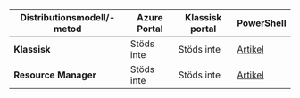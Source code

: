 | **Distributionsmodell/-metod** | **Azure Portal** | **Klassisk portal** | **PowerShell** |
| --- | --- | --- | --- |
| **Klassisk** |Stöds inte |Stöds inte |[Artikel](../articles/vpn-gateway/vpn-gateway-about-forced-tunneling.md) |
| **Resource Manager** |Stöds inte |Stöds inte |[Artikel](../articles/vpn-gateway/vpn-gateway-forced-tunneling-rm.md) |



<!--HONumber=Jan17_HO3-->


